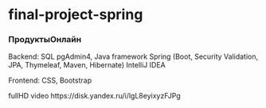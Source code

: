 # final-project-spring
<h3>ПродуктыОнлайн</h3>
<p>Backend: SQL pgAdmin4, Java framework Spring (Boot, Security Validation, JPA, Thymeleaf, Maven, Hibernate) IntelliJ IDEA</p>
<p>Frontend: CSS, Bootstrap</p>
<p>fullHD video https://disk.yandex.ru/i/lgL8eyixyzFJPg</p>
